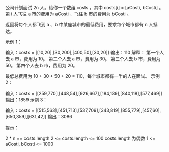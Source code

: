 公司计划面试 2n 人。给你一个数组 costs ，其中 costs[i] = [aCosti, bCosti] 。第 i 人飞往 a 市的费用为 aCosti ，飞往 b 市的费用为 bCosti 。

返回将每个人都飞到 a 、b 中某座城市的最低费用，要求每个城市都有 n 人抵达。

示例 1：

输入：costs = [[10,20],[30,200],[400,50],[30,20]]
输出：110
解释：
第一个人去 a 市，费用为 10。
第二个人去 a 市，费用为 30。
第三个人去 b 市，费用为 50。
第四个人去 b 市，费用为 20。

最低总费用为 10 + 30 + 50 + 20 = 110，每个城市都有一半的人在面试。
示例 2：

输入：costs = [[259,770],[448,54],[926,667],[184,139],[840,118],[577,469]]
输出：1859
示例 3：

输入：costs = [[515,563],[451,713],[537,709],[343,819],[855,779],[457,60],[650,359],[631,42]]
输出：3086

提示：

2 \* n == costs.length
2 <= costs.length <= 100
costs.length 为偶数
1 <= aCosti, bCosti <= 1000
